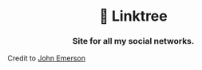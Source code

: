 <h1 align="center">🌲 Linktree</h1>
<h3 align="center">Site for all my social networks.</h3>

Credit to [John Emerson](https://johnggli.github.io/linktree)
